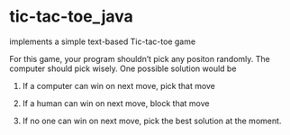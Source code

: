 # tic-tac-toe_java
 implements a simple text-based Tic-tac-toe game
 
 For this game, your program shouldn’t pick any positon randomly. The computer should pick
wisely. One possible solution would be

1. If a computer can win on next move, pick that move

2. If a human can win on next move, block that move

3. If no one can win on next move, pick the best solution at the moment.
